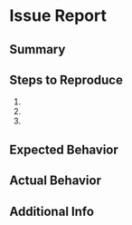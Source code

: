 # Issue Report

## Summary
<!-- Short description -->

## Steps to Reproduce
1. 
2. 
3. 

## Expected Behavior
<!-- What you expected -->

## Actual Behavior
<!-- What happened -->

## Additional Info
<!-- Logs, screenshots, contract addresses, etc. -->
